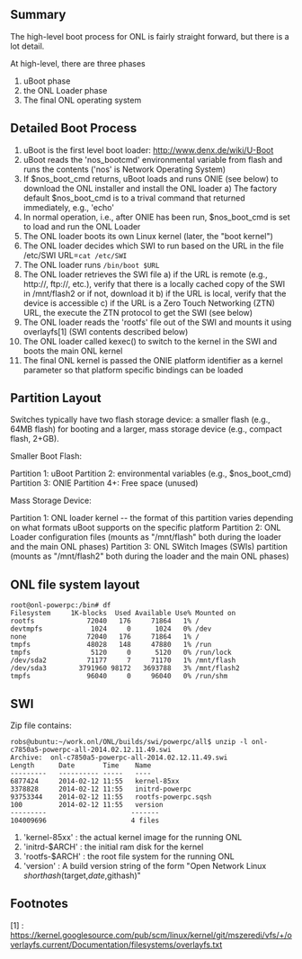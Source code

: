 Summary
---------

The high-level boot process for ONL is fairly straight forward, but there is a lot detail.

At high-level, there are three phases
1. uBoot phase
2. the ONL Loader phase
3. The final ONL operating system


Detailed Boot Process
--------------------------

1. uBoot is the first level boot loader: http://www.denx.de/wiki/U-Boot
2. uBoot reads the 'nos_bootcmd' environmental variable from flash and runs the contents
    ('nos' is Network Operating System)
4. If $nos_boot_cmd returns, uBoot loads and runs ONIE (see below) to download the ONL installer and install the ONL loader
    a) The factory default $nos_boot_cmd is to a trival command that returned immediately, e.g., 'echo'
5. In normal operation, i.e., after ONIE has been run, $nos_boot_cmd is set to load and run the ONL Loader
6. The ONL loader boots its own Linux kernel (later, the "boot kernel") 
7. The ONL loader decides which SWI to run based on the URL in the file /etc/SWI
    URL=`cat /etc/SWI`
8. The ONL loader runs `/bin/boot $URL`
9. The ONL loader retrieves the SWI file
    a) if the URL is remote (e.g., http://, ftp://, etc.), verify that there is a locally cached copy
        of the SWI in /mnt/flash2 or if not, download it
    b) if the URL is local, verify that the device is accessible
    c) if the URL is a Zero Touch Networking (ZTN) URL, the execute the ZTN protocol to get the SWI (see below)
10. The ONL loader reads the 'rootfs' file out of the SWI and mounts it using overlayfs[1] (SWI contents described below)
11. The ONL loader called kexec() to switch to the kernel in the SWI and boots the main ONL kernel
12. The final ONL kernel is passed the ONIE platform identifier as a
        kernel parameter so that platform specific bindings can be loaded





Partition Layout
------------------

Switches typically have two flash storage device: a smaller flash (e.g.,
64MB flash) for booting and a larger, mass storage device (e.g., compact
flash, 2+GB).


Smaller Boot Flash:

Partition 1: uBoot
Partition 2: environmental variables (e.g., $nos_boot_cmd)
Partition 3: ONIE
Partition 4+: Free space (unused)

Mass Storage Device:

Partition 1: ONL loader kernel  -- the format of this partition varies depending on what formats uBoot supports on the specific platform
Partition 2: ONL Loader configuration files (mounts as "/mnt/flash" both during the loader and the main ONL phases)
Partition 3: ONL SWitch Images (SWIs) partition (mounts as "/mnt/flash2" both during the loader and the main ONL phases)

ONL file system layout
-----------------------

    root@onl-powerpc:/bin# df
    Filesystem     1K-blocks  Used Available Use% Mounted on
    rootfs             72040   176     71864   1% /
    devtmpfs            1024     0      1024   0% /dev
    none               72040   176     71864   1% /
    tmpfs              48028   148     47880   1% /run
    tmpfs               5120     0      5120   0% /run/lock
    /dev/sda2          71177     7     71170   1% /mnt/flash
    /dev/sda3        3791960 98172   3693788   3% /mnt/flash2
    tmpfs              96040     0     96040   0% /run/shm


SWI
--------

Zip file contains:

    robs@ubuntu:~/work.onl/ONL/builds/swi/powerpc/all$ unzip -l onl-c7850a5-powerpc-all-2014.02.12.11.49.swi
    Archive:  onl-c7850a5-powerpc-all-2014.02.12.11.49.swi
    Length      Date       Time    Name
    ---------   ---------- -----   ----
    6877424     2014-02-12 11:55   kernel-85xx
    3378828     2014-02-12 11:55   initrd-powerpc
    93753344    2014-02-12 11:55   rootfs-powerpc.sqsh
    100         2014-02-12 11:55   version
    ---------                     -------
    104009696                     4 files

1. 'kernel-85xx'    : the actual kernel image for the running ONL
2. 'initrd-$ARCH'   : the initial ram disk for the kernel
3. 'rootfs-$ARCH'   : the root file system for the running ONL
4. 'version'        : A build version string of the form "Open Network Linux $shorthash ($target,$date,$githash)"




Footnotes
-----------

[1] : https://kernel.googlesource.com/pub/scm/linux/kernel/git/mszeredi/vfs/+/overlayfs.current/Documentation/filesystems/overlayfs.txt
